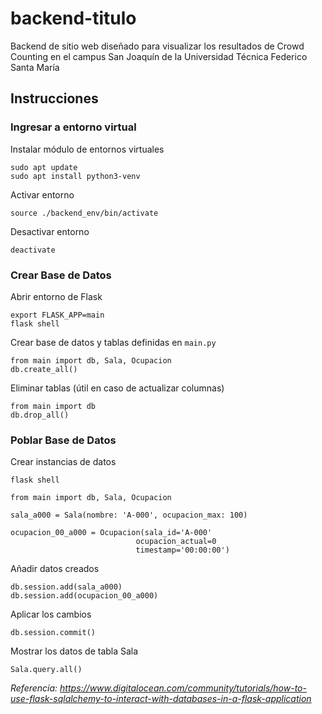 # backend-titulo
Backend de sitio web diseñado para visualizar los resultados de Crowd Counting en el campus San Joaquín de la Universidad Técnica Federico Santa María

## Instrucciones

### Ingresar a entorno virtual

Instalar módulo de entornos virtuales  
```
sudo apt update  
sudo apt install python3-venv
```  
  
Activar entorno  
```
source ./backend_env/bin/activate
```  
  
Desactivar entorno  
```
deactivate
```  

### Crear Base de Datos

Abrir entorno de Flask  
```
export FLASK_APP=main  
flask shell
```

Crear base de datos y tablas definidas en `main.py`  
```
from main import db, Sala, Ocupacion  
db.create_all()
```

Eliminar tablas (útil en caso de actualizar columnas)  
```
from main import db  
db.drop_all()
```

### Poblar Base de Datos

Crear instancias de datos  
```
flask shell  
  
from main import db, Sala, Ocupacion  
  
sala_a000 = Sala(nombre: 'A-000', ocupacion_max: 100)  
  
ocupacion_00_a000 = Ocupacion(sala_id='A-000'  
                            ocupacion_actual=0  
                            timestamp='00:00:00')  
```  

Añadir datos creados  
```
db.session.add(sala_a000)  
db.session.add(ocupacion_00_a000)  
```  

Aplicar los cambios  
```
db.session.commit()
```  

Mostrar los datos de tabla Sala  
```
Sala.query.all()
```  
  
_Referencia: https://www.digitalocean.com/community/tutorials/how-to-use-flask-sqlalchemy-to-interact-with-databases-in-a-flask-application_